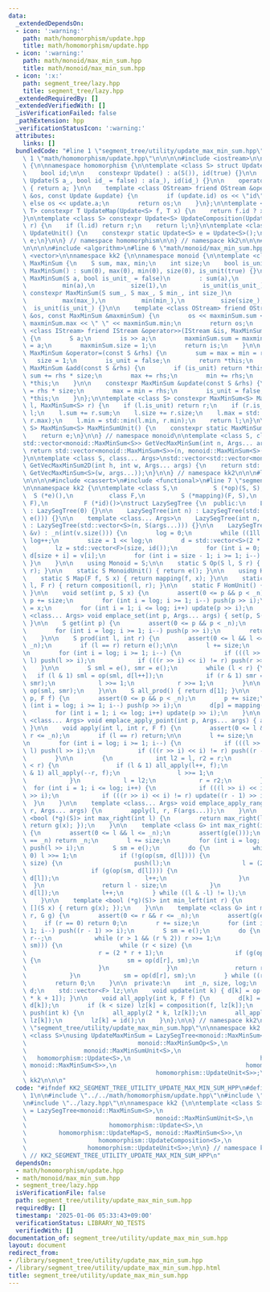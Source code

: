 ```yaml
---
data:
  _extendedDependsOn:
  - icon: ':warning:'
    path: math/homomorphism/update.hpp
    title: math/homomorphism/update.hpp
  - icon: ':warning:'
    path: math/monoid/max_min_sum.hpp
    title: math/monoid/max_min_sum.hpp
  - icon: ':x:'
    path: segment_tree/lazy.hpp
    title: segment_tree/lazy.hpp
  _extendedRequiredBy: []
  _extendedVerifiedWith: []
  _isVerificationFailed: false
  _pathExtension: hpp
  _verificationStatusIcon: ':warning:'
  attributes:
    links: []
  bundledCode: "#line 1 \"segment_tree/utility/update_max_min_sum.hpp\"\n\n\n\n#line\
    \ 1 \"math/homomorphism/update.hpp\"\n\n\n\n#include <iostream>\n\nnamespace kk2\
    \ {\n\nnamespace homomorphism {\n\ntemplate <class S> struct Update {\n    S a;\n\
    \    bool id;\n\n    constexpr Update() : a(S()), id(true) {}\n\n    constexpr\
    \ Update(S a_, bool id_ = false) : a(a_), id(id_) {}\n\n    operator S() const\
    \ { return a; }\n\n    template <class OStream> friend OStream &operator<<(OStream\
    \ &os, const Update &update) {\n        if (update.id) os << \"id\";\n       \
    \ else os << update.a;\n        return os;\n    }\n};\n\ntemplate <class S, class\
    \ T> constexpr T UpdateMap(Update<S> f, T x) {\n    return f.id ? x : x.update(f.a);\n\
    }\n\ntemplate <class S> constexpr Update<S> UpdateComposition(Update<S> l, Update<S>\
    \ r) {\n    if (l.id) return r;\n    return l;\n}\n\ntemplate <class S> Update<S>\
    \ UpdateUnit() {\n    constexpr static Update<S> e = Update<S>();\n    return\
    \ e;\n}\n\n} // namespace homomorphism\n\n} // namespace kk2\n\n\n#line 1 \"math/monoid/max_min_sum.hpp\"\
    \n\n\n\n#include <algorithm>\n#line 6 \"math/monoid/max_min_sum.hpp\"\n#include\
    \ <vector>\n\nnamespace kk2 {\n\nnamespace monoid {\n\ntemplate <class S> struct\
    \ MaxMinSum {\n    S sum, max, min;\n    int size;\n    bool is_unit;\n\n    constexpr\
    \ MaxMinSum() : sum(0), max(0), min(0), size(0), is_unit(true) {}\n\n    constexpr\
    \ MaxMinSum(S a, bool is_unit_ = false)\n        : sum(a),\n          max(a),\n\
    \          min(a),\n          size(1),\n          is_unit(is_unit_) {}\n\n   \
    \ constexpr MaxMinSum(S sum_, S max_, S min_, int size_)\n        : sum(sum_),\n\
    \          max(max_),\n          min(min_),\n          size(size_),\n        \
    \  is_unit(is_unit_) {}\n\n    template <class OStream> friend OStream &operator<<(OStream\
    \ &os, const MaxMinSum &maxminSum) {\n        os << maxminSum.sum << \" \" <<\
    \ maxminSum.max << \" \" << maxminSum.min;\n        return os;\n    }\n\n    template\
    \ <class IStream> friend IStream &operator>>(IStream &is, MaxMinSum &maxminSum)\
    \ {\n        S a;\n        is >> a;\n        maxminSum.sum = maxminSum.max = maxminSum.min\
    \ = a;\n        maxminSum.size = 1;\n        return is;\n    }\n\n    constexpr\
    \ MaxMinSum &operator=(const S &rhs) {\n        sum = max = min = rhs;\n     \
    \   size = 1;\n        is_unit = false;\n        return *this;\n    }\n\n    constexpr\
    \ MaxMinSum &add(const S &rhs) {\n        if (is_unit) return *this;\n       \
    \ sum += rhs * size;\n        max += rhs;\n        min += rhs;\n        return\
    \ *this;\n    }\n\n    constexpr MaxMinSum &update(const S &rhs) {\n        sum\
    \ = rhs * size;\n        max = min = rhs;\n        is_unit = false;\n        return\
    \ *this;\n    }\n};\n\ntemplate <class S> constexpr MaxMinSum<S> MaxMinSumOp(MaxMinSum<S>\
    \ l, MaxMinSum<S> r) {\n    if (l.is_unit) return r;\n    if (r.is_unit) return\
    \ l;\n    l.sum += r.sum;\n    l.size += r.size;\n    l.max = std::max(l.max,\
    \ r.max);\n    l.min = std::min(l.min, r.min);\n    return l;\n}\n\ntemplate <class\
    \ S> MaxMinSum<S> MaxMinSumUnit() {\n    constexpr static MaxMinSum<S> e = MaxMinSum<S>();\n\
    \    return e;\n}\n\n} // namespace monoid\n\ntemplate <class S, class... Args>\n\
    std::vector<monoid::MaxMinSum<S>> GetVecMaxMinSum(int n, Args... args) {\n   \
    \ return std::vector<monoid::MaxMinSum<S>>(n, monoid::MaxMinSum<S>(args...));\n\
    }\n\ntemplate <class S, class... Args>\nstd::vector<std::vector<monoid::MaxMinSum<S>>>\
    \ GetVecMaxMinSum2D(int h, int w, Args... args) {\n    return std::vector<std::vector<monoid::MaxMinSum<S>>>(h,\
    \ GetVecMaxMinSum<S>(w, args...));\n}\n\n} // namespace kk2\n\n\n#line 1 \"segment_tree/lazy.hpp\"\
    \n\n\n\n#include <cassert>\n#include <functional>\n#line 7 \"segment_tree/lazy.hpp\"\
    \n\nnamespace kk2 {\n\ntemplate <class S,\n          S (*op)(S, S),\n        \
    \  S (*e)(),\n          class F,\n          S (*mapping)(F, S),\n          F (*composition)(F,\
    \ F),\n          F (*id)()>\nstruct LazySegTree {\n  public:\n    LazySegTree()\
    \ : LazySegTree(0) {}\n\n    LazySegTree(int n) : LazySegTree(std::vector<S>(n,\
    \ e())) {}\n\n    template <class... Args>\n    LazySegTree(int n, Args... args)\
    \ : LazySegTree(std::vector<S>(n, S(args...))) {}\n\n    LazySegTree(const std::vector<S>\
    \ &v) : _n(int(v.size())) {\n        log = 0;\n        while ((1ll << log) < _n)\
    \ log++;\n        size = 1 << log;\n        d = std::vector<S>(2 * size, e());\n\
    \        lz = std::vector<F>(size, id());\n        for (int i = 0; i < _n; i++)\
    \ d[size + i] = v[i];\n        for (int i = size - 1; i >= 1; i--) { update(i);\
    \ }\n    }\n\n    using Monoid = S;\n\n    static S Op(S l, S r) { return op(l,\
    \ r); }\n\n    static S MonoidUnit() { return e(); }\n\n    using Hom = F;\n\n\
    \    static S Map(F f, S x) { return mapping(f, x); }\n\n    static F Composition(F\
    \ l, F r) { return composition(l, r); }\n\n    static F HomUnit() { return id();\
    \ }\n\n    void set(int p, S x) {\n        assert(0 <= p && p < _n);\n       \
    \ p += size;\n        for (int i = log; i >= 1; i--) push(p >> i);\n        d[p]\
    \ = x;\n        for (int i = 1; i <= log; i++) update(p >> i);\n    }\n\n    template\
    \ <class... Args> void emplace_set(int p, Args... args) { set(p, S(args...));\
    \ }\n\n    S get(int p) {\n        assert(0 <= p && p < _n);\n        p += size;\n\
    \        for (int i = log; i >= 1; i--) push(p >> i);\n        return d[p];\n\
    \    }\n\n    S prod(int l, int r) {\n        assert(0 <= l && l <= r && r <=\
    \ _n);\n        if (l == r) return e();\n\n        l += size;\n        r += size;\n\
    \n        for (int i = log; i >= 1; i--) {\n            if (((l >> i) << i) !=\
    \ l) push(l >> i);\n            if (((r >> i) << i) != r) push(r >> i);\n    \
    \    }\n\n        S sml = e(), smr = e();\n        while (l < r) {\n         \
    \   if (l & 1) sml = op(sml, d[l++]);\n            if (r & 1) smr = op(d[--r],\
    \ smr);\n            l >>= 1;\n            r >>= 1;\n        }\n\n        return\
    \ op(sml, smr);\n    }\n\n    S all_prod() { return d[1]; }\n\n    void apply(int\
    \ p, F f) {\n        assert(0 <= p && p < _n);\n        p += size;\n        for\
    \ (int i = log; i >= 1; i--) push(p >> i);\n        d[p] = mapping(f, d[p]);\n\
    \        for (int i = 1; i <= log; i++) update(p >> i);\n    }\n\n    template\
    \ <class... Args> void emplace_apply_point(int p, Args... args) { apply(p, F(args...));\
    \ }\n\n    void apply(int l, int r, F f) {\n        assert(0 <= l && l <= r &&\
    \ r <= _n);\n        if (l == r) return;\n\n        l += size;\n        r += size;\n\
    \n        for (int i = log; i >= 1; i--) {\n            if (((l >> i) << i) !=\
    \ l) push(l >> i);\n            if (((r >> i) << i) != r) push((r - 1) >> i);\n\
    \        }\n\n        {\n            int l2 = l, r2 = r;\n            while (l\
    \ < r) {\n                if (l & 1) all_apply(l++, f);\n                if (r\
    \ & 1) all_apply(--r, f);\n                l >>= 1;\n                r >>= 1;\n\
    \            }\n            l = l2;\n            r = r2;\n        }\n\n      \
    \  for (int i = 1; i <= log; i++) {\n            if (((l >> i) << i) != l) update(l\
    \ >> i);\n            if (((r >> i) << i) != r) update((r - 1) >> i);\n      \
    \  }\n    }\n\n    template <class... Args> void emplace_apply_range(int l, int\
    \ r, Args... args) {\n        apply(l, r, F(args...));\n    }\n\n    template\
    \ <bool (*g)(S)> int max_right(int l) {\n        return max_right(l, [](S x) {\
    \ return g(x); });\n    }\n\n    template <class G> int max_right(int l, G g)\
    \ {\n        assert(0 <= l && l <= _n);\n        assert(g(e()));\n        if (l\
    \ == _n) return _n;\n        l += size;\n        for (int i = log; i >= 1; i--)\
    \ push(l >> i);\n        S sm = e();\n        do {\n            while (l % 2 ==\
    \ 0) l >>= 1;\n            if (!g(op(sm, d[l]))) {\n                while (l <\
    \ size) {\n                    push(l);\n                    l = (2 * l);\n  \
    \                  if (g(op(sm, d[l]))) {\n                        sm = op(sm,\
    \ d[l]);\n                        l++;\n                    }\n              \
    \  }\n                return l - size;\n            }\n            sm = op(sm,\
    \ d[l]);\n            l++;\n        } while ((l & -l) != l);\n        return _n;\n\
    \    }\n\n    template <bool (*g)(S)> int min_left(int r) {\n        return min_left(r,\
    \ [](S x) { return g(x); });\n    }\n\n    template <class G> int min_left(int\
    \ r, G g) {\n        assert(0 <= r && r <= _n);\n        assert(g(e()));\n   \
    \     if (r == 0) return 0;\n        r += size;\n        for (int i = log; i >=\
    \ 1; i--) push((r - 1) >> i);\n        S sm = e();\n        do {\n           \
    \ r--;\n            while (r > 1 && (r % 2)) r >>= 1;\n            if (!g(op(d[r],\
    \ sm))) {\n                while (r < size) {\n                    push(r);\n\
    \                    r = (2 * r + 1);\n                    if (g(op(d[r], sm)))\
    \ {\n                        sm = op(d[r], sm);\n                        r--;\n\
    \                    }\n                }\n                return r + 1 - size;\n\
    \            }\n            sm = op(d[r], sm);\n        } while ((r & -r) != r);\n\
    \        return 0;\n    }\n\n  private:\n    int _n, size, log;\n    std::vector<S>\
    \ d;\n    std::vector<F> lz;\n\n    void update(int k) { d[k] = op(d[2 * k], d[2\
    \ * k + 1]); }\n\n    void all_apply(int k, F f) {\n        d[k] = mapping(f,\
    \ d[k]);\n        if (k < size) lz[k] = composition(f, lz[k]);\n    }\n\n    void\
    \ push(int k) {\n        all_apply(2 * k, lz[k]);\n        all_apply(2 * k + 1,\
    \ lz[k]);\n        lz[k] = id();\n    }\n};\n\n} // namespace kk2\n\n\n#line 7\
    \ \"segment_tree/utility/update_max_min_sum.hpp\"\n\nnamespace kk2 {\n\ntemplate\
    \ <class S>\nusing UpdateMaxMinSum = LazySegTree<monoid::MaxMinSum<S>,\n     \
    \                               monoid::MaxMinSumOp<S>,\n                    \
    \                monoid::MaxMinSumUnit<S>,\n                                 \
    \   homomorphism::Update<S>,\n                                    homomorphism::UpdateMap<S,\
    \ monoid::MaxMinSum<S>>,\n                                    homomorphism::UpdateComposition<S>,\n\
    \                                    homomorphism::UpdateUnit<S>>;\n\n} // namespace\
    \ kk2\n\n\n"
  code: "#ifndef KK2_SEGMENT_TREE_UTILITY_UPDATE_MAX_MIN_SUM_HPP\n#define KK2_SEGMENT_TREE_UTILITY_UPDATE_MAX_MIN_SUM_HPP\
    \ 1\n\n#include \"../../math/homomorphism/update.hpp\"\n#include \"../../math/monoid/max_min_sum.hpp\"\
    \n#include \"../lazy.hpp\"\n\nnamespace kk2 {\n\ntemplate <class S>\nusing UpdateMaxMinSum\
    \ = LazySegTree<monoid::MaxMinSum<S>,\n                                    monoid::MaxMinSumOp<S>,\n\
    \                                    monoid::MaxMinSumUnit<S>,\n             \
    \                       homomorphism::Update<S>,\n                           \
    \         homomorphism::UpdateMap<S, monoid::MaxMinSum<S>>,\n                \
    \                    homomorphism::UpdateComposition<S>,\n                   \
    \                 homomorphism::UpdateUnit<S>>;\n\n} // namespace kk2\n\n#endif\
    \ // KK2_SEGMENT_TREE_UTILITY_UPDATE_MAX_MIN_SUM_HPP\n"
  dependsOn:
  - math/homomorphism/update.hpp
  - math/monoid/max_min_sum.hpp
  - segment_tree/lazy.hpp
  isVerificationFile: false
  path: segment_tree/utility/update_max_min_sum.hpp
  requiredBy: []
  timestamp: '2025-01-06 05:33:43+09:00'
  verificationStatus: LIBRARY_NO_TESTS
  verifiedWith: []
documentation_of: segment_tree/utility/update_max_min_sum.hpp
layout: document
redirect_from:
- /library/segment_tree/utility/update_max_min_sum.hpp
- /library/segment_tree/utility/update_max_min_sum.hpp.html
title: segment_tree/utility/update_max_min_sum.hpp
---
```

